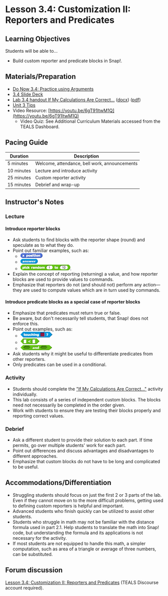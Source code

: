 # Lesson 3.4: Customization II: Reporters and Predicates

## Learning Objectives

Students will be able to...

* Build custom reporter and predicate blocks in Snap!.

## Materials/Preparation

* [Do Now 3.4: Practice using Arguments](do_now_34.md)
* [3.4 Slide Deck](https://github.com/TEALSK12/introduction-to-computer-science/raw/master/slidedecks/TEALS%20SNAP%203.4.pptx)
* [Lab 3.4 handout If My Calculations Are Correct...](lab_34.md) ([docx](https://github.com/TEALSK12/introduction-to-computer-science/raw/master/Unit%203%20Word/Lab%203.4%20If%20My%20Calculations%20Are%20Correct.docx)) ([pdf](https://github.com/TEALSK12/introduction-to-computer-science/raw/master/Unit%203%20PDF/Lab%203.4%20If%20My%20Calculations%20Are%20Correct.pdf))
* [Unit 3 Tips](unit_3_tips.md)
* Video Resource: [https://youtu.be/6gT91ltwM1Q](https://youtu.be/6gT91ltwM1Q)
  * Video Quiz: See Additional Curriculum Materials accessed from the TEALS Dashboard.

## Pacing Guide

| Duration   | Description                                   |
| ---------- | --------------------------------------------- |
| 5 minutes  | Welcome, attendance, bell work, announcements |
| 10 minutes | Lecture and introduce activity                |
| 25 minutes | Custom reporter activity                      |
| 15 minutes | Debrief and wrap-up                           |

## Instructor's Notes

### Lecture

#### Introduce reporter blocks

* Ask students to find blocks with the reporter shape (round) and speculate as to what they do.
* Point out familiar examples, such as:
  * ![x position block](xposition.png)
  * ![answer block](answer.png)
  * ![pick random block](pickrandom.png).
* Explain the concept of reporting (returning) a value, and how reporter blocks are used to provide values to commands.
* Emphasize that reporters do not (and should not) perform any action—they are used to compute values which are in turn used by commands.

#### Introduce predicate blocks as a special case of reporter blocks

* Emphasize that predicates must return true or false.
* Be aware, but don't necessarily tell students, that Snap! does not enforce this.
* Point out examples, such as:
  * ![Touching Block](touching.png)
  * ![less than block](lessThan.png)
  * ![and block](and.png)
* Ask students why it might be useful to differentiate predicates from other reporters.
* Only predicates can be used in a conditional.

### Activity

* Students should complete the ["If My Calculations Are Correct..."](lab_34.md) activity individually.
* This lab consists of a series of independent custom blocks.  The blocks need not necessarily be completed in the order given.
* Work with students to ensure they are testing their blocks properly and reporting correct values.

### Debrief

* Ask a different student to provide their solution to each part.  If time permits, go over multiple students' work for each part.
* Point out differences and discuss advantages and disadvantages to different approaches.
* Emphasize that custom blocks do not have to be long and complicated to be useful.

## Accommodations/Differentiation

* Struggling students should focus on just the first 2 or 3 parts of the lab.  Even if they cannot move on to the more difficult problems, getting used to defining custom reporters is helpful and important.
* Advanced students who finish quickly can be utilized to assist other students.
* Students who struggle in math may not be familiar with the distance formula used in part 2.1.  Help students to translate the math into Snap! code, but understanding the formula and its applications is not necessary for the activity.
* If most students are not equipped to handle this math, a simpler computation, such as area of a triangle or average of three numbers, can be substituted.

## Forum discussion

[Lesson 3.4: Customization II: Reporters and Predicates](http://forums.tealsk12.org/c/intro-unit-3-variables-and-customization/lesson-3-4-customization-ii) (TEALS Discourse account required).
